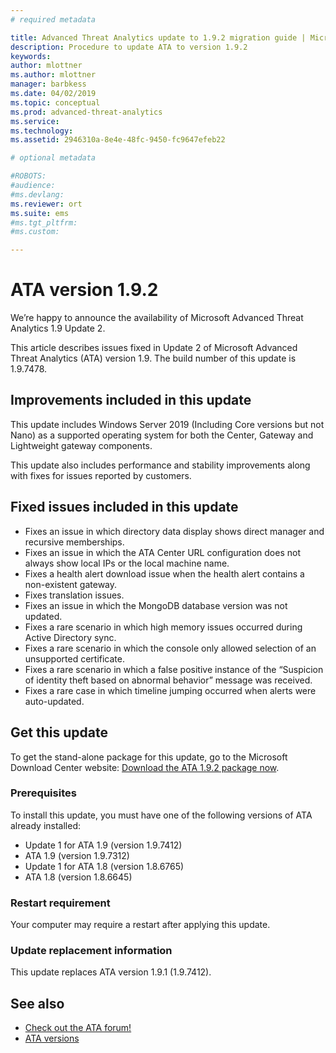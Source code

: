 ```yaml
---
# required metadata

title: Advanced Threat Analytics update to 1.9.2 migration guide | Microsoft Docs
description: Procedure to update ATA to version 1.9.2
keywords:
author: mlottner
ms.author: mlottner
manager: barbkess
ms.date: 04/02/2019
ms.topic: conceptual
ms.prod: advanced-threat-analytics
ms.service:
ms.technology:
ms.assetid: 2946310a-8e4e-48fc-9450-fc9647efeb22

# optional metadata

#ROBOTS:
#audience:
#ms.devlang:
ms.reviewer: ort
ms.suite: ems
#ms.tgt_pltfrm:
#ms.custom:

---
```


# ATA version 1.9.2


We’re happy to announce the availability of Microsoft Advanced Threat Analytics 1.9 Update 2.

This article describes issues fixed in Update 2 of Microsoft Advanced Threat Analytics (ATA) version 1.9. The build number of this update is 1.9.7478.

## Improvements included in this update

This update includes Windows Server 2019 (Including Core versions but not Nano) as a supported operating system for both the Center, Gateway and Lightweight gateway components.

This update also includes performance and stability improvements along with fixes for issues reported by customers.

## Fixed issues included in this update

- Fixes an issue in which directory data display shows direct manager and recursive memberships.
- Fixes an issue in which the ATA Center URL configuration does not always show local IPs or the local machine name.
- Fixes a health alert download issue when the health alert contains a non-existent gateway.
- Fixes translation issues.
- Fixes an issue in which the MongoDB database version was not updated.
- Fixes a rare scenario in which high memory issues occurred during Active Directory sync.
- Fixes a rare scenario in which the console only allowed selection of an unsupported certificate.
- Fixes a rare scenario in which a false positive instance of the “Suspicion of identity theft based on abnormal behavior” message was received.
- Fixes a rare case in which timeline jumping occurred when alerts were auto-updated.

## Get this update

To get the stand-alone package for this update, go to the Microsoft Download Center website:
[Download the ATA 1.9.2 package now](https://www.microsoft.com/en-us/download/details.aspx?id=56725).

### Prerequisites

To install this update, you must have one of the following versions of ATA already installed: 
- Update 1 for ATA 1.9 (version 1.9.7412)
- ATA 1.9 (version 1.9.7312)
- Update 1 for ATA 1.8 (version 1.8.6765)
- ATA 1.8 (version 1.8.6645)

### Restart requirement

Your computer may require a restart after applying this update.

### Update replacement information

This update replaces ATA version 1.9.1 (1.9.7412).


## See also

- [Check out the ATA forum!](https://social.technet.microsoft.com/Forums/security/home?forum=mata)
- [ATA versions](ata-versions.md)